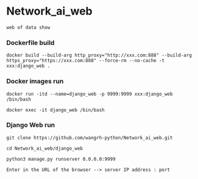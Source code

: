 # Network_ai_web
```web of data show```
### Dockerfile build
```docker build --build-arg http_proxy="http://xxx.com:888" --build-arg https_proxy="https://xxx.com:888" --force-rm --no-cache -t xxx:django_web . ```
### Docker images run
```docker run -itd --name=django_web -p 9999:9999 xxx:django_web /bin/bash```

```docker exec -it django_web /bin/bash```

### Django Web run
```git clone https://github.com/wangrh-python/Network_ai_web.git ```

```cd Network_ai_web/django_web```

```python3 manage.py runserver 0.0.0.0:9999```

```Enter in the URL of the browser --> server IP address : port```
